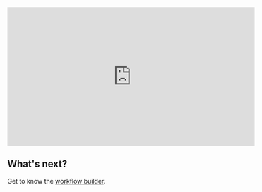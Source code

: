 <iframe width="560" height="315" src="https://www.youtube.com/embed/_6TTwmlszAU" title="YouTube video player" frameborder="0" allow="accelerometer; autoplay; clipboard-write; encrypted-media; gyroscope; picture-in-picture; web-share" allowfullscreen></iframe>

## What's next?

Get to know the [workflow builder](spot-connect/get-to-know/).
